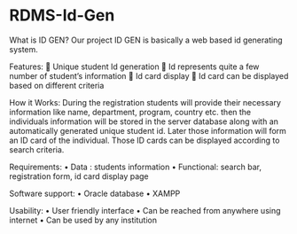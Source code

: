 # RDMS-Id-Gen

What is ID GEN?
Our project ID GEN is basically a web based id generating system. 

Features:
	Unique student Id generation
	Id represents quite a few number of student’s information
	Id card display
	Id card can be displayed based on different criteria

How it Works:
During the registration students will provide their necessary information like name, department, program, country etc. then the individuals information will be stored in the server database along with an automatically generated unique student id. Later those information will form an ID card of the individual. Those ID cards can be displayed according to search criteria. 

Requirements: 
•	Data : students information
•	Functional: search bar, registration form, id card display page

Software support:
•	Oracle database
•	XAMPP

Usability:
•	User friendly interface
•	Can be reached from anywhere using internet
•	Can be used by any institution
